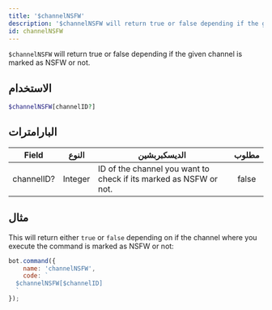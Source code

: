 ```yaml
---
title: '$channelNSFW'
description: '$channelNSFW will return true or false depending if the given channel is marked as NSFW or not.'
id: channelNSFW
---
```


`$channelNSFW` will return true or false depending if the given channel is marked as NSFW or not.

## الاستخدام

```php
$channelNSFW[channelID?]
```

## البارامترات

| Field      | النوع   | الديسكبربشين                                                      | مطلوب |
| ---------- | ------- | ----------------------------------------------------------------- |:-----:|
| channelID? | Integer | ID of the channel you want to check if its marked as NSFW or not. | false |

## مثال

This will return either `true` or `false` depending on if the channel where you execute the command is marked as NSFW or not:

```javascript
bot.command({
    name: 'channelNSFW',
    code: `
  $channelNSFW[$channelID]
  `
});
```